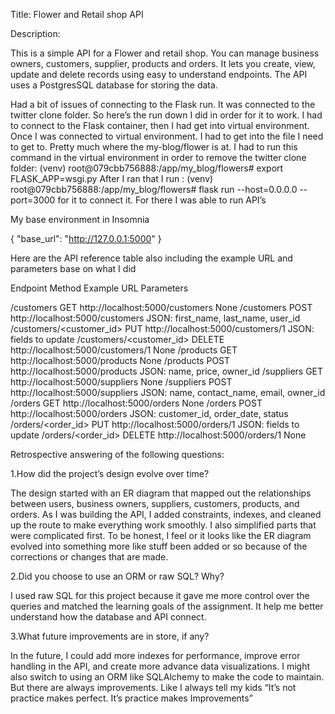 Title: Flower and Retail shop API

Description: 

This is a simple API for a Flower and retail shop. You can manage business owners, customers, supplier, products and orders. It lets you create, view, update and delete records using easy to understand endpoints. The API uses a PostgresSQL database for storing the data. 

Had a bit of issues of connecting to the Flask run. It was connected to the twitter clone folder. So here’s the run down I did in order for it to work. I had to connect to the Flask container, then I had get into virtual environment. 
Once I was connected to virtual environment. I had to get into the file I need to get to. Pretty much where the my-blog/flower is at.
I had to run this command in the virtual environment in order to remove the twitter clone folder: (venv) root@079cbb756888:/app/my_blog/flowers# export FLASK_APP=wsgi.py
After I ran that I run : (venv) root@079cbb756888:/app/my_blog/flowers# flask run --host=0.0.0.0 --port=3000 for it to connect it. 
For there I was able to run API’s
 
My base environment in Insomnia

{
	"base_url": "http://127.0.0.1:5000"
}

Here are the API reference table also including the example URL and parameters base on what I did
 
Endpoint	          Method	Example URL	                   Parameters

/customers	              GET	        http://localhost:5000/customers	   None
/customers	              POST	        http://localhost:5000/customers	   JSON: first_name, last_name, user_id
/customers/<customer_id>  PUT	        http://localhost:5000/customers/1  JSON: fields to update
/customers/<customer_id>  DELETE	    http://localhost:5000/customers/1  None
/products	              GET	        http://localhost:5000/products	   None
/products	              POST	        http://localhost:5000/products	   JSON: name, price, owner_id
/suppliers	              GET	        http://localhost:5000/suppliers	   None
/suppliers	              POST	        http://localhost:5000/suppliers	   JSON: name, contact_name, email, owner_id
/orders	                  GET	        http://localhost:5000/orders	   None
/orders   	              POST	        http://localhost:5000/orders	   JSON: customer_id, order_date, status
/orders/<order_id>	      PUT	        http://localhost:5000/orders/1	   JSON: fields to update
/orders/<order_id>	      DELETE	    http://localhost:5000/orders/1	   None

Retrospective answering of the following questions:

1.How did the project’s design evolve over time? 

The design started with an ER diagram that mapped out the relationships between users, business owners, suppliers, customers, products, and orders. As I was building the API, I added constraints, indexes, and cleaned up the route to make everything work smoothly. I also simplified parts that were complicated first. To be honest, I feel or it looks like the ER diagram evolved into something more like stuff been added or so because of the corrections or changes that are made.
 
2.Did you choose to use an ORM or raw SQL? Why?

I used raw SQL for this project because it gave me more control over the queries and matched the learning goals of the assignment. It help me better understand how the database and API connect. 

3.What future improvements are in store, if any?

In the future, I could add more indexes for performance, improve error handling in the API, and create more advance data visualizations. I might also switch to using an ORM like SQLAlchemy to make the code to maintain. But there are always improvements. Like I always tell my kids “It’s not practice makes perfect. It’s practice makes Improvements” 
